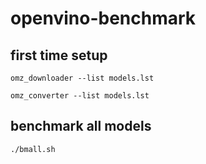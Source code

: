 # openvino-benchmark

## first time setup
```
omz_downloader --list models.lst
```

```
omz_converter --list models.lst
```

## benchmark all models 
```
./bmall.sh
```
